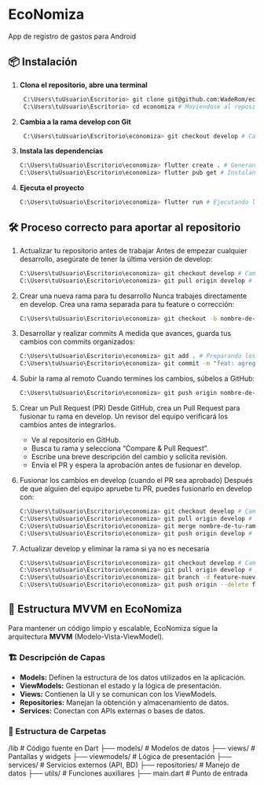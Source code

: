 # EcoNomiza
App de registro de gastos para Android

## 📦 Instalación

1. **Clona el repositorio, abre una terminal**
   ```sh
    C:\Users\tuUsuario\Escritorio> git clone git@github.com:WadeRom/economiza.git # Clonando repositorio remoto
    C:\Users\tuUsuario\Escritorio> cd economiza # Moviendose al repositorio

2. **Cambia a la rama develop con Git**
   ```sh
    C:\Users\tuUsuario\Escritorio\economiza> git checkout develop # Cambiar a la rama destino

3. **Instala las dependencias**
    ```sh 
    C:\Users\tuUsuario\Escritorio\economiza> flutter create . # Generando carpetas del proyecto
    C:\Users\tuUsuario\Escritorio\economiza> flutter pub get # Instalando dependencias

4. **Ejecuta el proyecto**
    ```sh
    C:\Users\tuUsuario\Escritorio\economiza> flutter run # Ejecutando la app

## 🛠️ Proceso correcto para aportar al repositorio

1. Actualizar tu repositorio antes de trabajar Antes de empezar cualquier desarrollo, asegúrate de tener la última versión de   develop:
    ```sh
    C:\Users\tuUsuario\Escritorio\economiza> git checkout develop # Cambiar a la rama destino
    C:\Users\tuUsuario\Escritorio\economiza> git pull origin develop # Asegurar que el repositorio local está actualizado

2. Crear una nueva rama para tu desarrollo Nunca trabajes directamente en develop. Crea una rama separada para tu feature o corrección:
    ```sh
    C:\Users\tuUsuario\Escritorio\economiza> git checkout -b nombre-de-tu-rama # Creando nueva rama local

3. Desarrollar y realizar commits A medida que avances, guarda tus cambios con commits organizados:
    ```sh
    C:\Users\tuUsuario\Escritorio\economiza> git add . # Preparando los cambios para el commit
    C:\Users\tuUsuario\Escritorio\economiza> git commit -m "feat: agregar reporte de gastos en pantalla" # Comentando los cambios realizados antes de subirlos al repositorio


4. Subir la rama al remoto Cuando termines los cambios, súbelos a GitHub:
    ```sh
    C:\Users\tuUsuario\Escritorio\economiza> git push origin nombre-de-tu-rama # Subir los cambios al remoto

5. Crear un Pull Request (PR) Desde GitHub, crea un Pull Request para fusionar tu rama en develop. Un revisor del equipo verificará los cambios antes de integrarlos.
    - Ve al repositorio en GitHub.
    - Busca tu rama y selecciona “Compare & Pull Request”.
    - Escribe una breve descripción del cambio y solicita revisión.
    - Envía el PR y espera la aprobación antes de fusionar en develop.

6. Fusionar los cambios en develop (cuando el PR sea aprobado) Después de que alguien del equipo apruebe tu PR, puedes fusionarlo en develop con:
    ```sh
    C:\Users\tuUsuario\Escritorio\economiza> git checkout develop # Cambiar a la rama destino
    C:\Users\tuUsuario\Escritorio\economiza> git pull origin develop # Asegurar que el repositorio local está actualizado
    C:\Users\tuUsuario\Escritorio\economiza> git merge nombre-de-tu-rama # Fusionar los cambios
    C:\Users\tuUsuario\Escritorio\economiza> git push origin develop # Subir los cambios al remoto

7. Actualizar develop y eliminar la rama si ya no es necesaria
    ```sh
    C:\Users\tuUsuario\Escritorio\economiza> git checkout develop # Cambiar a la rama destino
    C:\Users\tuUsuario\Escritorio\economiza> git pull origin develop # Asegurar que el repositorio local está actualizado
    C:\Users\tuUsuario\Escritorio\economiza> git branch -d feature-nueva-funcionalidad  # Eliminación local
    C:\Users\tuUsuario\Escritorio\economiza> git push origin --delete feature-nueva-funcionalidad  # Eliminación en remoto


## 🌟 Estructura MVVM en EcoNomiza
Para mantener un código limpio y escalable, EcoNomiza sigue la arquitectura **MVVM** (Modelo-Vista-ViewModel).


### 🏗️ Descripción de Capas
- **Models:** Definen la estructura de los datos utilizados en la aplicación.
- **ViewModels:** Gestionan el estado y la lógica de presentación.
- **Views:** Contienen la UI y se comunican con los ViewModels.
- **Repositories:** Manejan la obtención y almacenamiento de datos.
- **Services:** Conectan con APIs externas o bases de datos.

### 📂 Estructura de Carpetas
/lib # Código fuente en Dart
    ├── models/ # Modelos de datos 
    ├── views/ # Pantallas y widgets 
    ├── viewmodels/ # Lógica de presentación 
    ├── services/ # Servicios externos (API, BD) 
    ├── repositories/ # Manejo de datos 
    ├── utils/ # Funciones auxiliares 
    ├── main.dart # Punto de entrada

